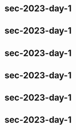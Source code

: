 # sec-2023-day-1
# sec-2023-day-1
# sec-2023-day-1
# sec-2023-day-1
# sec-2023-day-1
# sec-2023-day-1
